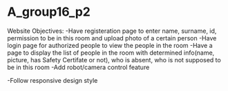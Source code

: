 # A_group16_p2

Website Objectives:
  -Have registeration page to enter name, surname, id, permission to be in this room and upload photo of a certain person
  -Have login page for authorized people to view the people in the room
  -Have a page to display the list of people in the room with determined info(name, picture, has Safety Certifate or not), who is absent, who is not supposed to be in this room
  -Add robot/camera control feature

  -Follow responsive design style
